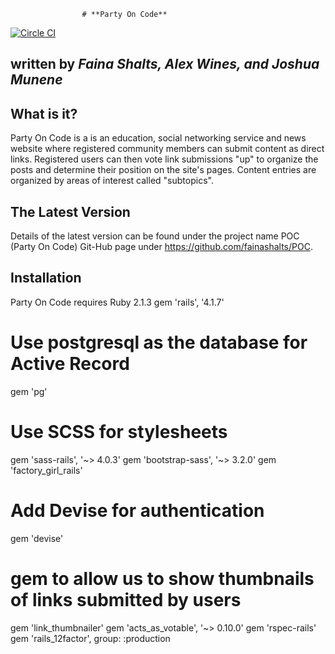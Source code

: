                     # **Party On Code**
[![Circle CI](https://circleci.com/gh/fainashalts/testing.svg?style=svg)](https://circleci.com/gh/fainashalts/testing)

## written by *Faina Shalts, Alex Wines, and Joshua Munene*


What is it?
-----------
Party On Code is a is an education, social networking service and news website where registered community members can submit content as direct links. Registered users can then vote link submissions "up" to organize the posts and determine their position on the site's pages. Content entries are organized by areas of interest called "subtopics".

The Latest Version
------------------

Details of the latest version can be found under the project name POC (Party On Code) Git-Hub page under https://github.com/fainashalts/POC.

Installation
------------------
Party On Code requires Ruby 2.1.3
gem 'rails', '4.1.7'
# Use postgresql as the database for Active Record
gem 'pg'
# Use SCSS for stylesheets
gem 'sass-rails', '~> 4.0.3'
gem 'bootstrap-sass', '~> 3.2.0'
gem 'factory_girl_rails'
# Add Devise for authentication
gem 'devise'
# gem to allow us to show thumbnails of links submitted by users
gem 'link_thumbnailer'
gem 'acts_as_votable', '~> 0.10.0'
gem 'rspec-rails'
gem 'rails_12factor', group: :production 